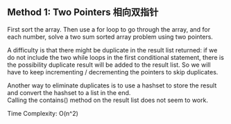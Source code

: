 ## Method 1: Two Pointers 相向双指针

First sort the array. Then use a for loop to go through the array, and for each number, solve a two sum sorted array problem using two pointers. 

A difficulty is that there might be duplicate in the result list returned: if we do not include the two while loops in the first conditional statement, there is the possibility duplicate result will be added to the result list. So we will have to keep incrementing / decrementing the pointers to skip duplicates. 

Another way to eliminate duplicates is to use a hashset to store the result and convert the hashset to a list in the end. </br>
Calling the contains() method on the result list does not seem to work. 

Time Complexity: O(n^2)
